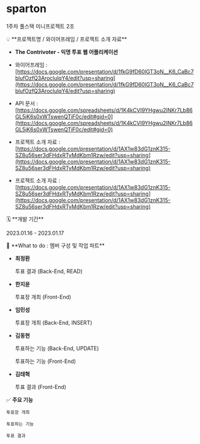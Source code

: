 # sparton
1주차 풀스택 미니프로젝트 2조

<aside>
💡 **프로젝트명 / 와이어프레임 / 프로젝트 소개 자료**
</aside>

- **The Contrivoter - 익명 투표 웹 어플리케이션**
- 와이어프레임 : [https://docs.google.com/presentation/d/1fkG9fD60lGT3oN__K6_CaBc7blufOzfQ3AroclulqY4/edit?usp=sharing](https://docs.google.com/presentation/d/1fkG9fD60lGT3oN__K6_CaBc7blufOzfQ3AroclulqY4/edit?usp=sharing)
- API 문서 : [https://docs.google.com/spreadsheets/d/1K4kCVl9YHgwu2lNKr7Lb86GL5jK6s0xWTswenQTiF0c/edit#gid=0](https://docs.google.com/spreadsheets/d/1K4kCVl9YHgwu2lNKr7Lb86GL5jK6s0xWTswenQTiF0c/edit#gid=0)
- 프로젝트 소개 자료 : [https://docs.google.com/presentation/d/1AX1w83dG1znK315-SZ8u56ser3dFHdxRTyMdKbm1Rzw/edit?usp=sharing](https://docs.google.com/presentation/d/1AX1w83dG1znK315-SZ8u56ser3dFHdxRTyMdKbm1Rzw/edit?usp=sharing)
    
- 프로젝트 소개 자료 :
    [https://docs.google.com/presentation/d/1AX1w83dG1znK315-SZ8u56ser3dFHdxRTyMdKbm1Rzw/edit?usp=sharing](https://docs.google.com/presentation/d/1AX1w83dG1znK315-SZ8u56ser3dFHdxRTyMdKbm1Rzw/edit?usp=sharing)

<aside>
🗓️ **개발 기간**

2023.01.16 - 2023.01.17

</aside>


<aside>
🚩 **What to do : 멤버 구성 및 작업 파트**
</aside>

- **최정환**
    
    투표 결과 (Back-End, READ)
    
- **한지윤**
    
    투표장 개최 (Front-End)
    
- **임민성**
    
    투표장 개최 (Back-End, INSERT)
    
- **김동현**
    
    투표하는 기능 (Back-End, UPDATE)
    
    투표하는 기능 (Front-End)
    
- **김태혁**
    
    투표 결과 (Front-End)
    
    <aside>
✅ **주요 기능**
</aside>

    
    투표장 개최

    투표하는 기능
    
    투표 결과
    
    
    
